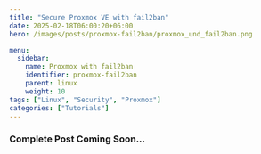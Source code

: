 ```yaml
---
title: "Secure Proxmox VE with fail2ban"
date: 2025-02-18T06:00:20+06:00
hero: /images/posts/proxmox-fail2ban/proxmox_und_fail2ban.png

menu:
  sidebar:
    name: Proxmox with fail2ban
    identifier: proxmox-fail2ban
    parent: linux
    weight: 10
tags: ["Linux", "Security", "Proxmox"]
categories: ["Tutorials"]
---
```

### Complete Post Coming Soon...